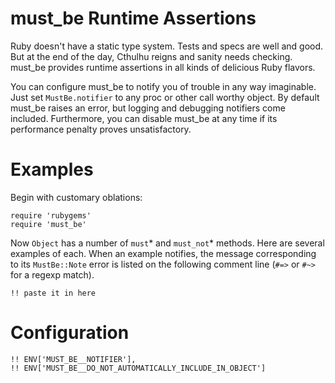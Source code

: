 # must_be Runtime Assertions

Ruby doesn't have a static type system.  Tests and specs are well and good.  But at the end of the day, Cthulhu reigns and sanity needs checking.  must_be provides runtime assertions in all kinds of delicious Ruby flavors.

You can configure must_be to notify you of trouble in any way imaginable.  Just set `MustBe.notifier` to any proc or other call worthy object.  By default must_be raises an error, but logging and debugging notifiers come included.  Furthermore, you can disable must_be at any time if its performance penalty proves unsatisfactory.

# Examples

Begin with customary oblations:

	require 'rubygems'
	require 'must_be'

Now `Object` has a number of `must`* and `must_not`* methods.  Here are several examples of each.  When an example notifies, the message corresponding to its `MustBe::Note` error is listed on the following comment line (`#=>` or `#~>` for a regexp match).

	!! paste it in here

# Configuration

	!! ENV['MUST_BE__NOTIFIER'], 
	!! ENV['MUST_BE__DO_NOT_AUTOMATICALLY_INCLUDE_IN_OBJECT']